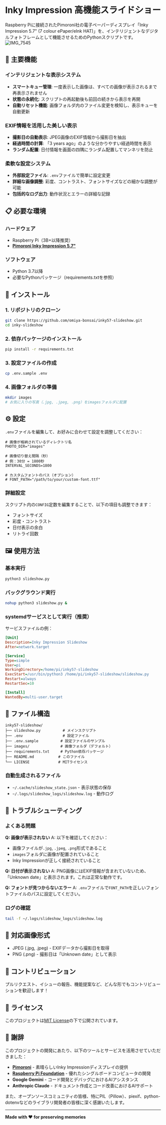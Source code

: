 # Inky Impression 高機能スライドショー

Raspberry Piに接続されたPimoroni社の電子ペーパーディスプレイ「Inky Impression 5.7" (7 colour ePaper/eInk HAT)」を、インテリジェントなデジタルフォトフレームとして機能させるためのPythonスクリプトです。
![IMG_7545](https://github.com/user-attachments/assets/7348fa47-84c7-448c-b1f4-f414277812cc)


## 🌟 主要機能

### インテリジェントな表示システム
- **スマートキュー管理**: 一度表示した画像は、すべての画像が表示されるまで再表示されません
- **状態の永続化**: スクリプトの再起動後も前回の続きから表示を再開
- **自動リセット機能**: 画像フォルダ内のファイル変更を検知し、表示キューを自動更新

### EXIF情報を活用した美しい表示
- **撮影日の自動表示**: JPEG画像のEXIF情報から撮影日を抽出
- **経過時間の計算**: 「3 years ago」のような分かりやすい経過時間を表示
- **ランダム配置**: 日付情報を画面の四隅にランダム配置してマンネリを防止

### 柔軟な設定システム
- **外部設定ファイル**: `.env`ファイルで簡単に設定変更
- **詳細な画像調整**: 彩度、コントラスト、フォントサイズなどの細かな調整が可能
- **包括的なログ出力**: 動作状況とエラーの詳細な記録

## 📋 必要な環境

### ハードウェア
- Raspberry Pi（3B+以降推奨）
- **[Pimoroni Inky Impression 5.7"](https://shop.pimoroni.com/products/inky-impression-5-7?variant=32298701324371)**

### ソフトウェア
- Python 3.7以降
- 必要なPythonパッケージ（requirements.txtを参照）

## 🚀 インストール

### 1. リポジトリのクローン
```bash
git clone https://github.com/omiya-bonsai/inky57-slideshow.git
cd inky-slideshow
```

### 2. 依存パッケージのインストール
```bash
pip install -r requirements.txt
```

### 3. 設定ファイルの作成
```bash
cp .env.sample .env
```

### 4. 画像フォルダの準備
```bash
mkdir images
# お気に入りの写真（.jpg, .jpeg, .png）をimagesフォルダに配置
```

## ⚙️ 設定

`.env`ファイルを編集して、お好みに合わせて設定を調整してください：

```env
# 画像が格納されているディレクトリ名
PHOTO_DIR="images"

# 画像切り替え間隔（秒）
# 例：30分 = 1800秒
INTERVAL_SECONDS=1800

# カスタムフォントのパス（オプション）
# FONT_PATH="/path/to/your/custom-font.ttf"
```

### 詳細設定

スクリプト内の`CONFIG`定数を編集することで、以下の項目も調整できます：
- フォントサイズ
- 彩度・コントラスト
- 日付表示の余白
- リトライ回数

## 🖼️ 使用方法

### 基本実行
```bash
python3 slideshow.py
```

### バックグラウンド実行
```bash
nohup python3 slideshow.py &
```

### systemdサービスとして実行（推奨）
サービスファイルの例：
```ini
[Unit]
Description=Inky Impression Slideshow
After=network.target

[Service]
Type=simple
User=pi
WorkingDirectory=/home/pi/inky57-slideshow
ExecStart=/usr/bin/python3 /home/pi/inky57-slideshow/slideshow.py
Restart=always
RestartSec=10

[Install]
WantedBy=multi-user.target
```

## 📁 ファイル構造

```
inky57-slideshow/
├── slideshow.py          # メインスクリプト
├── .env                  # 設定ファイル
├── .env.sample          # 設定ファイルのサンプル
├── images/              # 画像フォルダ（デフォルト）
├── requirements.txt     # Python依存パッケージ
├── README.md           # このファイル
└── LICENSE             # MITライセンス
```

### 自動生成されるファイル
- `~/.cache/slideshow_state.json` - 表示状態の保存
- `~/.logs/slideshow_logs/slideshow.log` - 動作ログ

## 🔧 トラブルシューティング

### よくある問題

**Q: 画像が表示されない**
A: 以下を確認してください：
- 画像ファイルが`.jpg`, `.jpeg`, `.png`形式であること
- `images`フォルダに画像が配置されていること
- Inky Impressionが正しく接続されていること

**Q: 日付が表示されない**
A: PNG画像にはEXIF情報が含まれていないため、「Unknown date」と表示されます。これは正常な動作です。

**Q: フォントが見つからないエラー**
A: `.env`ファイルで`FONT_PATH`を正しいフォントファイルのパスに設定してください。

### ログの確認
```bash
tail -f ~/.logs/slideshow_logs/slideshow.log
```

## 📸 対応画像形式

- JPEG (.jpg, .jpeg) - EXIFデータから撮影日を取得
- PNG (.png) - 撮影日は「Unknown date」として表示

## 🤝 コントリビューション

プルリクエスト、イシューの報告、機能提案など、どんな形でもコントリビューションを歓迎します！

## 📄 ライセンス

このプロジェクトは[MIT License](LICENSE)の下で公開されています。

## 🙏 謝辞

このプロジェクトの開発にあたり、以下のツールとサービスを活用させていただきました：

- **[Pimoroni](https://pimoroni.com/)** - 素晴らしいInky Impressionディスプレイの提供
- **[Raspberry Pi Foundation](https://www.raspberrypi.org/)** - 優れたシングルボードコンピュータの開発
- **Google Gemini** - コード開発とデバッグにおけるAIアシスタンス
- **Anthropic Claude** - ドキュメント作成とコード改善におけるAIサポート

また、オープンソースコミュニティの皆様、特にPIL（Pillow）、piexif、python-dotenvなどのライブラリ開発者の皆様に深く感謝いたします。

---

**Made with ❤️ for preserving memories**
